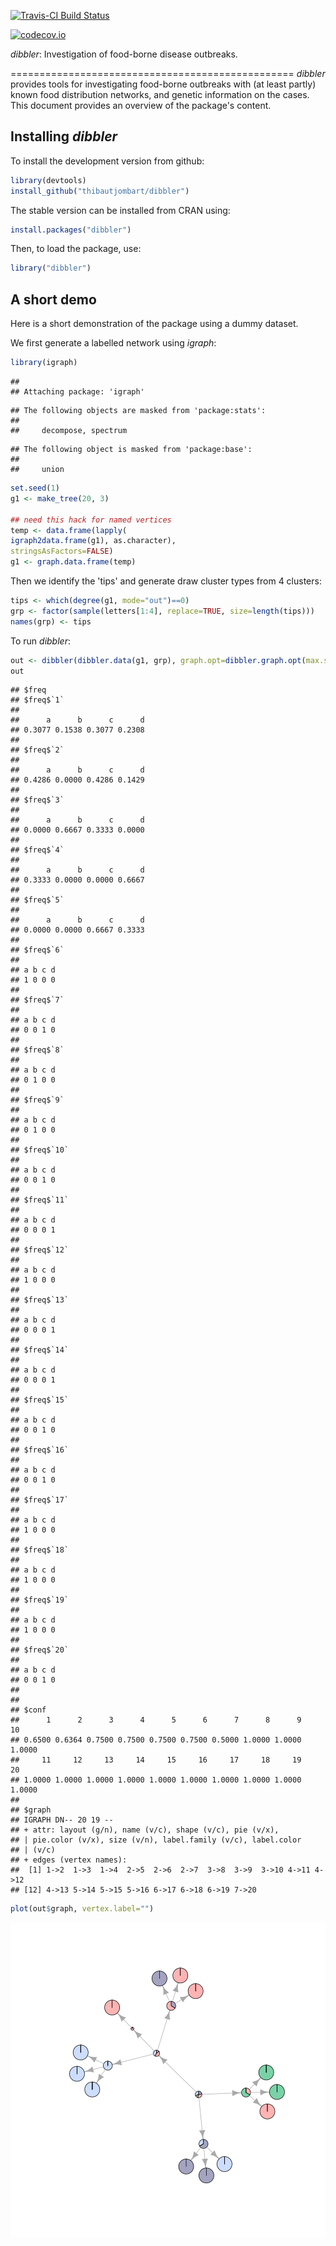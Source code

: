 [![Travis-CI Build Status](https://travis-ci.org/thibautjombart/dibbler.png?branch=master)](https://travis-ci.org/thibautjombart/dibbler)

[![codecov.io](https://codecov.io/github/thibautjombart/dibbler/coverage.svg?branch=master)](https://codecov.io/github/thibautjombart/dibbler?branch=master)





*dibbler*: Investigation of food-borne disease outbreaks.

=================================================
*dibbler* provides tools for investigating food-borne outbreaks with (at least partly) known food distribution networks, and genetic information on the cases.
This document provides an overview of the package's content.


Installing *dibbler*
-------------
To install the development version from github:

```r
library(devtools)
install_github("thibautjombart/dibbler")
```

The stable version can be installed from CRAN using:

```r
install.packages("dibbler")
```

Then, to load the package, use:

```r
library("dibbler")
```


A short demo
------------------
Here is a short demonstration of the package using a dummy dataset.

We first generate a labelled network using *igraph*:

```r
library(igraph)
```

```
## 
## Attaching package: 'igraph'
```

```
## The following objects are masked from 'package:stats':
## 
##     decompose, spectrum
```

```
## The following object is masked from 'package:base':
## 
##     union
```

```r
set.seed(1)
g1 <- make_tree(20, 3)

## need this hack for named vertices
temp <- data.frame(lapply(
igraph2data.frame(g1), as.character),
stringsAsFactors=FALSE)
g1 <- graph.data.frame(temp)
```

Then we identify the 'tips' and generate draw cluster types from 4 clusters:

```r
tips <- which(degree(g1, mode="out")==0)
grp <- factor(sample(letters[1:4], replace=TRUE, size=length(tips)))
names(grp) <- tips
```

To run *dibbler*:

```r
out <- dibbler(dibbler.data(g1, grp), graph.opt=dibbler.graph.opt(max.size=15))
out
```

```
## $freq
## $freq$`1`
## 
##      a      b      c      d 
## 0.3077 0.1538 0.3077 0.2308 
## 
## $freq$`2`
## 
##      a      b      c      d 
## 0.4286 0.0000 0.4286 0.1429 
## 
## $freq$`3`
## 
##      a      b      c      d 
## 0.0000 0.6667 0.3333 0.0000 
## 
## $freq$`4`
## 
##      a      b      c      d 
## 0.3333 0.0000 0.0000 0.6667 
## 
## $freq$`5`
## 
##      a      b      c      d 
## 0.0000 0.0000 0.6667 0.3333 
## 
## $freq$`6`
## 
## a b c d 
## 1 0 0 0 
## 
## $freq$`7`
## 
## a b c d 
## 0 0 1 0 
## 
## $freq$`8`
## 
## a b c d 
## 0 1 0 0 
## 
## $freq$`9`
## 
## a b c d 
## 0 1 0 0 
## 
## $freq$`10`
## 
## a b c d 
## 0 0 1 0 
## 
## $freq$`11`
## 
## a b c d 
## 0 0 0 1 
## 
## $freq$`12`
## 
## a b c d 
## 1 0 0 0 
## 
## $freq$`13`
## 
## a b c d 
## 0 0 0 1 
## 
## $freq$`14`
## 
## a b c d 
## 0 0 0 1 
## 
## $freq$`15`
## 
## a b c d 
## 0 0 1 0 
## 
## $freq$`16`
## 
## a b c d 
## 0 0 1 0 
## 
## $freq$`17`
## 
## a b c d 
## 1 0 0 0 
## 
## $freq$`18`
## 
## a b c d 
## 1 0 0 0 
## 
## $freq$`19`
## 
## a b c d 
## 1 0 0 0 
## 
## $freq$`20`
## 
## a b c d 
## 0 0 1 0 
## 
## 
## $conf
##      1      2      3      4      5      6      7      8      9     10 
## 0.6500 0.6364 0.7500 0.7500 0.7500 0.7500 0.5000 1.0000 1.0000 1.0000 
##     11     12     13     14     15     16     17     18     19     20 
## 1.0000 1.0000 1.0000 1.0000 1.0000 1.0000 1.0000 1.0000 1.0000 1.0000 
## 
## $graph
## IGRAPH DN-- 20 19 -- 
## + attr: layout (g/n), name (v/c), shape (v/c), pie (v/x),
## | pie.color (v/x), size (v/n), label.family (v/c), label.color
## | (v/c)
## + edges (vertex names):
##  [1] 1->2  1->3  1->4  2->5  2->6  2->7  3->8  3->9  3->10 4->11 4->12
## [12] 4->13 5->14 5->15 5->16 6->17 6->18 6->19 7->20
```

```r
plot(out$graph, vertex.label="")
```

![plot of chunk dibbler](vignettes/figs/dibbler-1.png)

